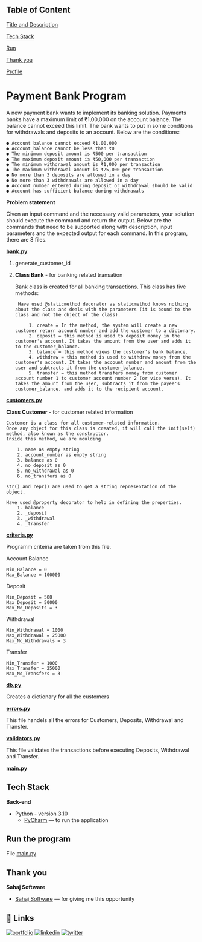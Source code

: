 
## Table of Content

[Title and Description](##Title-and-Description)

[Tech Stack](##Tech-Stack)

[Run](##Run)

[Thank you](##Thank-you)

[Profile](##Profile)

# **Payment Bank Program**

A new payment bank wants to implement its banking solution. Payments banks have a 
maximum limit of ₹1,00,000 on the account balance. The balance cannot exceed this limit. The 
bank wants to put in some conditions for withdrawals and deposits to an account. Below are the 
conditions:

    ● Account balance cannot exceed ₹1,00,000
    ● Account balance cannot be less than ₹0
    ● The minimum deposit amount is ₹500 per transaction
    ● The maximum deposit amount is ₹50,000 per transaction
    ● The minimum withdrawal amount is ₹1,000 per transaction
    ● The maximum withdrawal amount is ₹25,000 per transaction
    ● No more than 3 deposits are allowed in a day
    ● No more than 3 withdrawals are allowed in a day
    ● Account number entered during deposit or withdrawal should be valid
    ● Account has sufficient balance during withdrawals

**Problem statement**

Given an input command and the necessary valid parameters, your solution should execute the 
command and return the output. Below are the commands that need to be supported along with 
description, input parameters and the expected output for each command. 
In this program, there are 8 files. 

[**bank.py**](https://github.com/ThakkarPurvi/Payment_Bank/blob/main/bank.py)

1. generate_customer_id 

2. **Class Bank** - for banking related transation

    Bank class is created for all banking transactions. This class has five methods:
        
        Have used @staticmethod decorator as staticmethod knows nothing about the class and deals with the parameters (it is bound to the class and not the object of the class).

            1. create = In the method, the system will create a new customer return account number and add the customer to a dictonary. 
            2. deposit = this method is used to deposit money in the customer's account. It takes the amount from the user and adds it to the customer_balance.
            3. balance = this method views the customer's bank balance. 
            4. withdraw = this method is used to withdraw money from the customer's account. It takes the account number and amount from the user and subtracts it from the customer_balance.
            5. transfer = this method transfers money from customer account number 1 to customer account number 2 (or vice versa). It takes the amount from the user, subtracts it from the payee's customer_balance, and adds it to the recipient account. 

[**customers.py**](https://github.com/ThakkarPurvi/Payment_Bank/blob/main/customers.py)

**Class Customer** - for customer related information

    Customer is a class for all customer-related information. 
    Once any object for this class is created, it will call the init(self) method, also known as the constructor. 
    Inside this method, we are moulding
    
        1. name as empty string
        2. account_number as empty string 
        3. balance as 0
        4. no_deposit as 0
        5. no_withdrawal as 0       
        6. no_transfers as 0
    
    str() and repr() are used to get a string representation of the object.

    Have used @property decorator to help in defining the properties.
        1. balance
        2. _deposit
        3. _withdrawal
        4. _transfer

[**criteria.py**](https://github.com/ThakkarPurvi/Payment_Bank/blob/main/criteria.py)

Programm criteiria are taken from this file.

Account Balance

    Min_Balance = 0
    Max_Balance = 100000

Deposit

    Min_Deposit = 500
    Max_Deposit = 50000
    Max_No_Deposits = 3


Withdrawal

    Min_Withdrawal = 1000
    Max_Withdrawal = 25000
    Max_No_Withdrawals = 3


Transfer

    Min_Transfer = 1000
    Max_Transfer = 25000
    Max_No_Transfers = 3

[**db.py**](https://github.com/ThakkarPurvi/Payment_Bank/blob/main/db.py)

Creates a dictionary for all the customers

[**errors.py**](https://github.com/ThakkarPurvi/Payment_Bank/blob/main/errors.py)

This file handels all the errors for Customers, Deposits, Withdrawal and Transfer.

[**validators.py**](https://github.com/ThakkarPurvi/Payment_Bank/blob/main/validators.py)

This file validates the transactions before executing Deposits, Withdrawal and Transfer.

[**main.py**](https://github.com/ThakkarPurvi/Payment_Bank/blob/main/main.py)

## Tech Stack

**Back-end**

- Python - version 3.10
    - [PyCharm](https://www.jetbrains.com/pycharm/) — to run the application 

## Run the program ##

File [main.py](https://github.com/ThakkarPurvi/Payment_Bank/blob/main/main.py)


## Thank you

**Sahaj Software**

- [Sahaj Software](https://sahaj.ai/) — for giving me this opportunity 

## 🔗 Links
[![portfolio](https://img.shields.io/badge/my_portfolio-000?style=for-the-badge&logo=ko-fi&logoColor=white)](https://github.com/ThakkarPurvi)
[![linkedin](https://img.shields.io/badge/linkedin-0A66C2?style=for-the-badge&logo=linkedin&logoColor=white)](https://www.linkedin.com/in/thakkarpurvilondon/)
[![twitter](https://img.shields.io/badge/twitter-1DA1F2?style=for-the-badge&logo=twitter&logoColor=white)](https://twitter.com/purvi41)

